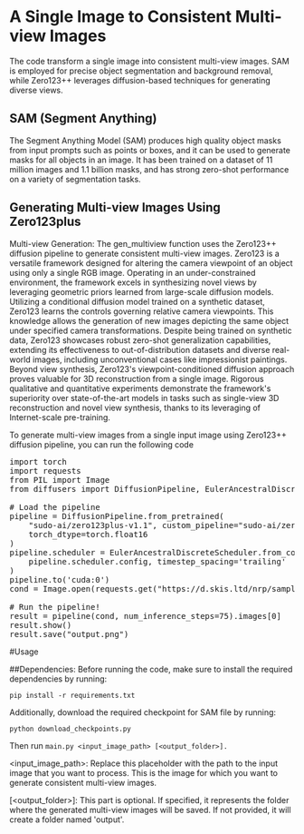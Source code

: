 # A Single Image to Consistent Multi-view Images
The code transform a single image into consistent multi-view images. SAM is employed for precise object segmentation and background removal, while Zero123++ leverages diffusion-based techniques for generating diverse views.
## SAM (Segment Anything)
The Segment Anything Model (SAM) produces high quality object masks from input prompts such as points or boxes, and it can be used to generate masks for all objects in an image. It has been trained on a dataset of 11 million images and 1.1 billion masks, and has strong zero-shot performance on a variety of segmentation tasks.

## Generating Multi-view Images Using Zero123plus
Multi-view Generation: The gen_multiview function uses the Zero123++ diffusion pipeline to generate consistent multi-view images.
Zero123 is a versatile framework designed for altering the camera viewpoint of an object using only a single RGB image. Operating in an under-constrained environment, the framework excels in synthesizing novel views by leveraging geometric priors learned from large-scale diffusion models. Utilizing a conditional diffusion model trained on a synthetic dataset, Zero123 learns the controls governing relative camera viewpoints. This knowledge allows the generation of new images depicting the same object under specified camera transformations. Despite being trained on synthetic data, Zero123 showcases robust zero-shot generalization capabilities, extending its effectiveness to out-of-distribution datasets and diverse real-world images, including unconventional cases like impressionist paintings. Beyond view synthesis, Zero123's viewpoint-conditioned diffusion approach proves valuable for 3D reconstruction from a single image. Rigorous qualitative and quantitative experiments demonstrate the framework's superiority over state-of-the-art models in tasks such as single-view 3D reconstruction and novel view synthesis, thanks to its leveraging of Internet-scale pre-training.

To generate multi-view images from a single input image using Zero123++ diffusion pipeline, you can run the following code

<pre>
import torch
import requests
from PIL import Image
from diffusers import DiffusionPipeline, EulerAncestralDiscreteScheduler

# Load the pipeline
pipeline = DiffusionPipeline.from_pretrained(
    "sudo-ai/zero123plus-v1.1", custom_pipeline="sudo-ai/zero123plus-pipeline",
    torch_dtype=torch.float16
)
pipeline.scheduler = EulerAncestralDiscreteScheduler.from_config(
    pipeline.scheduler.config, timestep_spacing='trailing'
)
pipeline.to('cuda:0')
cond = Image.open(requests.get("https://d.skis.ltd/nrp/sample-data/lysol.png", stream=True).raw)

# Run the pipeline!
result = pipeline(cond, num_inference_steps=75).images[0]
result.show()
result.save("output.png")
</pre>

#Usage

##Dependencies:
Before running the code, make sure to install the required dependencies by running:

`pip install -r requirements.txt`

Additionally, download the required checkpoint for SAM file by running:

`python download_checkpoints.py`

Then run 
`main.py <input_image_path> [<output_folder>].`

<input_image_path>: Replace this placeholder with the path to the input image that you want to process. This is the image for which you want to generate consistent multi-view images.

[<output_folder>]: This part is optional. If specified, it represents the folder where the generated multi-view images will be saved. If not provided, it will create a folder named 'output'.

